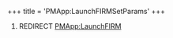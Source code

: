 +++
title = 'PMApp:LaunchFIRMSetParams'
+++

1.  REDIRECT [PMApp:LaunchFIRM](PMApp:LaunchFIRM "wikilink")
